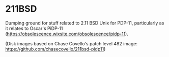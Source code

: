 # 211BSD
Dumping ground for stuff related to 2.11 BSD Unix for PDP-11, particularly as it relates to Oscar's PiDP-11 (https://obsolescence.wixsite.com/obsolescence/pidp-11).

(Disk images based on Chase Covello's patch level 482 image: https://github.com/chasecovello/211bsd-pidp11)
